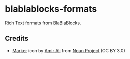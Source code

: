 # blablablocks-formats
Rich Text formats from BlaBlaBlocks.


## Credits

* [Marker](https://thenounproject.com/icon/marker-7644139/) icon by [Amir Ali](https://thenounproject.com/amirali) from [Noun Project](https://thenounproject.com/browse/icons/term/marker/) (CC BY 3.0)
